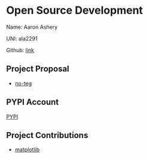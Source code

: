 # Open Source Development

Name: Aaron Ashery

UNI: ala2291

Github: [link](https://github.com/AaronAshery)

## Project Proposal

- [no-teg](../projects/python/no-teg.md)

## PYPI Account

[PYPI](https://pypi.org/user/aashery/)

## Project Contributions

- [matplotlib](../projects/python/matplotlib.md)
